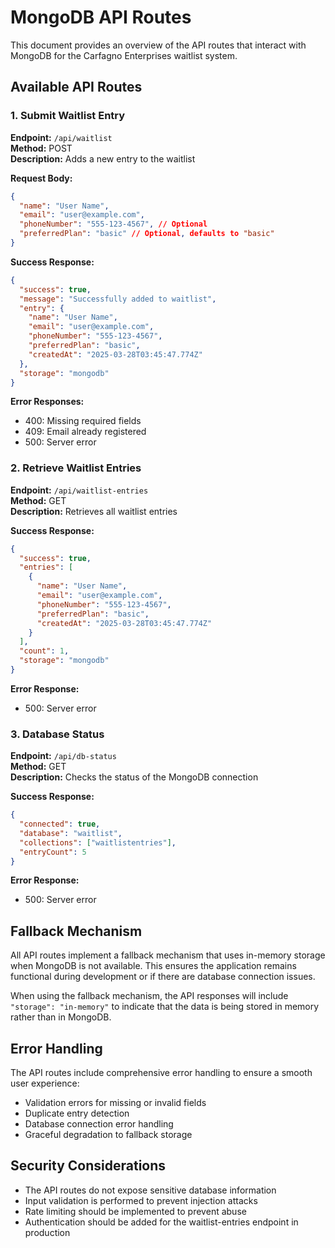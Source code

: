 # MongoDB API Routes

This document provides an overview of the API routes that interact with MongoDB for the Carfagno Enterprises waitlist system.

## Available API Routes

### 1. Submit Waitlist Entry

**Endpoint:** `/api/waitlist`  
**Method:** POST  
**Description:** Adds a new entry to the waitlist

**Request Body:**
```json
{
  "name": "User Name",
  "email": "user@example.com",
  "phoneNumber": "555-123-4567", // Optional
  "preferredPlan": "basic" // Optional, defaults to "basic"
}
```

**Success Response:**
```json
{
  "success": true,
  "message": "Successfully added to waitlist",
  "entry": {
    "name": "User Name",
    "email": "user@example.com",
    "phoneNumber": "555-123-4567",
    "preferredPlan": "basic",
    "createdAt": "2025-03-28T03:45:47.774Z"
  },
  "storage": "mongodb"
}
```

**Error Responses:**
- 400: Missing required fields
- 409: Email already registered
- 500: Server error

### 2. Retrieve Waitlist Entries

**Endpoint:** `/api/waitlist-entries`  
**Method:** GET  
**Description:** Retrieves all waitlist entries

**Success Response:**
```json
{
  "success": true,
  "entries": [
    {
      "name": "User Name",
      "email": "user@example.com",
      "phoneNumber": "555-123-4567",
      "preferredPlan": "basic",
      "createdAt": "2025-03-28T03:45:47.774Z"
    }
  ],
  "count": 1,
  "storage": "mongodb"
}
```

**Error Response:**
- 500: Server error

### 3. Database Status

**Endpoint:** `/api/db-status`  
**Method:** GET  
**Description:** Checks the status of the MongoDB connection

**Success Response:**
```json
{
  "connected": true,
  "database": "waitlist",
  "collections": ["waitlistentries"],
  "entryCount": 5
}
```

**Error Response:**
- 500: Server error

## Fallback Mechanism

All API routes implement a fallback mechanism that uses in-memory storage when MongoDB is not available. This ensures the application remains functional during development or if there are database connection issues.

When using the fallback mechanism, the API responses will include `"storage": "in-memory"` to indicate that the data is being stored in memory rather than in MongoDB.

## Error Handling

The API routes include comprehensive error handling to ensure a smooth user experience:

- Validation errors for missing or invalid fields
- Duplicate entry detection
- Database connection error handling
- Graceful degradation to fallback storage

## Security Considerations

- The API routes do not expose sensitive database information
- Input validation is performed to prevent injection attacks
- Rate limiting should be implemented to prevent abuse
- Authentication should be added for the waitlist-entries endpoint in production
